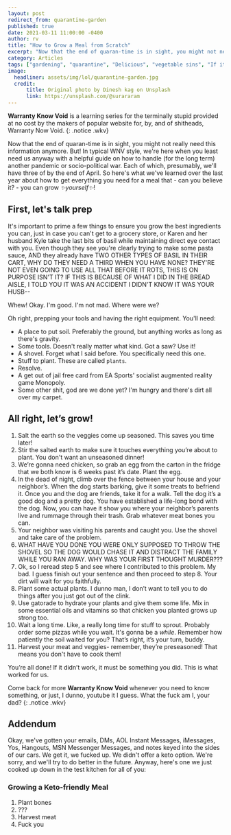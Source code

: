```yaml
---
layout: post
redirect_from: quarantine-garden
published: true
date: 2021-03-11 11:00:00 -0400
author: rv
title: "How to Grow a Meal from Scratch"
excerpt: "Now that the end of quaran-time is in sight, you might not need this anymore. But! In typical WNV style, we're here when you least need us with a guide on how to - can you believe it? - grow your own meal!"
category: Articles
tags: ["gardening", "quarantine", "Delicious", "vegetable sins", "If it didn’t work, it must be something you did.", "sustainable farming", "organic treats", "Warranty Know Void", "farm equipment mishaps", "murder", "handy guides"]
image:
  headliner: assets/img/lol/quarantine-garden.jpg
  credit: 
      title: Original photo by Dinesh kag on Unsplash
      link: https://unsplash.com/@surararam
---
```


<link href="https://fonts.googleapis.com/css?family=Pacifico&display=swap" rel="stylesheet">

**Warranty Know Void** is a learning series for the terminally stupid provided at no cost by the makers of popular website for, by, and of shitheads, Warranty Now Void.
{: .notice .wkv}

Now that the end of quaran-time is in sight, you might not really need this information anymore. But! In typical WNV style, we're here when you least need us anyway with a helpful guide on how to handle (for the long term) another pandemic or socio-political war. Each of which, presumably, we'll have three of by the end of April. So here's what we've learned over the last year about how to get everything you need for a meal that - can you believe it? - you can grow <em>✨<span class="cheerful">yourself</span>✨</em>!

## First, let's talk prep

It's important to prime a few things to ensure you grow the best ingredients you can, just in case you can't get to a grocery store, or Karen and her husband Kyle take the last bits of basil while maintaining direct eye contact with you. Even though they see you're clearly trying to make some pasta sauce, AND they already have TWO OTHER TYPES OF BASIL IN THEIR CART, WHY DO THEY NEED A THIRD WHEN YOU HAVE NONE? THEY'RE NOT EVEN GOING TO USE ALL THAT BEFORE IT ROTS, THIS IS ON PURPOSE ISN'T IT? IF THIS IS BECAUSE OF WHAT I DID IN THE BREAD AISLE, I TOLD YOU IT WAS AN ACCIDENT I DIDN'T KNOW IT WAS YOUR HUSB-- 

Whew! Okay. I'm good. I'm not mad. Where were we? 

Oh right, prepping your tools and having the right equipment. You'll need:

- A place to put soil. Preferably the ground, but anything works as long as there's gravity.
- Some tools. Doesn't really matter what kind. Got a saw? Use it!
- A shovel. Forget what I said before. You specifically need this one.
- Stuff to plant. These are called `plants`.
- Resolve.
- A get out of jail free card from EA Sports' socialist augmented reality game Monopoly.
- Some other shit, god are we done yet? I'm hungry and there's dirt all over my carpet.

## All right, let’s grow!

1. Salt the earth so the veggies come up seasoned. This saves you time later!
2. Stir the salted earth to make sure it touches everything you’re about to plant. You don't want an unseasoned dinner!
3. We’re gonna need chicken, so grab an egg from the carton in the fridge that we both know is 6 weeks past it’s date. Plant the egg. 
4. In the dead of night, climb over the fence between your house and your neighbor’s. When the dog starts barking, give it some treats to befriend it. Once you and the dog are friends, take it for a walk. Tell the dog it’s a good dog and a pretty dog. You have established a life-long bond with the dog. Now, you can have it show you where your neighbor’s parents live and rummage through their trash. Grab whatever meat bones you can. 
5. Your neighbor was visiting his parents and caught you. Use the shovel and take care of the problem. 
6. WHAT HAVE YOU DONE YOU WERE ONLY SUPPOSED TO THROW THE SHOVEL SO THE DOG WOULD CHASE IT AND DISTRACT THE FAMILY WHILE YOU RAN AWAY. WHY WAS YOUR FIRST THOUGHT MURDER???
7. Ok, so I reread step 5 and see where I contributed to this problem. My bad. I guess finish out your sentence and then proceed to step 8. Your dirt will wait for you faithfully.
8. Plant some actual plants. I dunno man, I don’t want to tell you to do things after you just got out of the clink. 
9. Use gatorade to hydrate your plants and give them some life. Mix in some essential oils and vitamins so that chicken you planted grows up strong too. 
10. Wait a long time. Like, a really long time for stuff to sprout. Probably order some pizzas while you wait. It's gonna be a *while*. Remember how patiently the soil waited for you? That’s right, it’s your turn, buddy. 
11. Harvest your meat and veggies- remember, they’re preseasoned! That means you don't have to cook them!

You’re all done! If it didn’t work, it must be something you did. This is what worked for us.

Come back for more **Warranty Know Void** whenever you need to know something, or just, I dunno, youtube it I guess. What the fuck am I, your dad?
{: .notice .wkv}

## Addendum

Okay, we've gotten your emails, DMs, AOL Instant Messages,  iMessages, Yos, Hangouts, MSN Messenger Messages, and notes keyed into the sides of our cars. We get it, we fucked up. We didn't offer a keto option. We're sorry, and we'll try to do better in the future. Anyway, here's one we just cooked up down in the test kitchen for all of you:

### Growing a Keto-friendly Meal

1. Plant bones
2. ???
3. Harvest meat
4. Fuck you